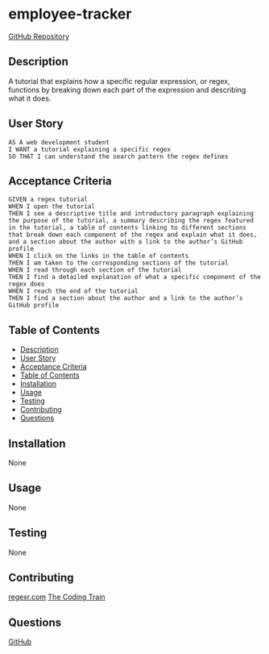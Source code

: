# employee-tracker
[GitHub Repository](https://www.youtube.com/watch?v=MIj06z79w-E)

## Description
A tutorial that explains how a specific regular expression, or regex, functions by breaking down each part of the expression and describing what it does.

## User Story
  
```
AS A web development student
I WANT a tutorial explaining a specific regex
SO THAT I can understand the search pattern the regex defines
```
  
## Acceptance Criteria
  
``` 
GIVEN a regex tutorial
WHEN I open the tutorial
THEN I see a descriptive title and introductory paragraph explaining the purpose of the tutorial, a summary describing the regex featured in the tutorial, a table of contents linking to different sections that break down each component of the regex and explain what it does, and a section about the author with a link to the author’s GitHub profile
WHEN I click on the links in the table of contents
THEN I am taken to the corresponding sections of the tutorial
WHEN I read through each section of the tutorial
THEN I find a detailed explanation of what a specific component of the regex does
WHEN I reach the end of the tutorial
THEN I find a section about the author and a link to the author’s GitHub profile
```

## Table of Contents
- [Description](#description)
- [User Story](#user-story)
- [Acceptance Criteria](#acceptance-criteria)
- [Table of Contents](#table-of-contents)
- [Installation](#installation)
- [Usage](#usage)
- [Testing](#testing)
- [Contributing](#contributing)
- [Questions](#questions)

## Installation  
None

## Usage
None

## Testing
None

## Contributing
[regexr.com](https://regexr.com/)
[The Coding Train](https://www.youtube.com/watch?v=7DG3kCDx53c)

## Questions
[GitHub](https://github.com/felipezintzun/regex-tutorial)